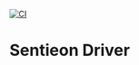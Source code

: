 [![CI](https://github.com/brentp/sentieon-driver/actions/workflows/ci.yml/badge.svg)](https://github.com/brentp/sentieon-driver/actions/workflows/ci.yml)

# Sentieon Driver
